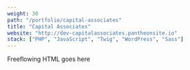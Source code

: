 ```yaml
---
weight: 30
path: "/portfolio/capital-associates"
title: "Capital Associates"
website: "http://dev-capitalassociates.pantheonsite.io"
stack: ["PHP", "JavaScript", "Twig", "WordPress", "Sass"]
---
```


Freeflowing HTML goes here
